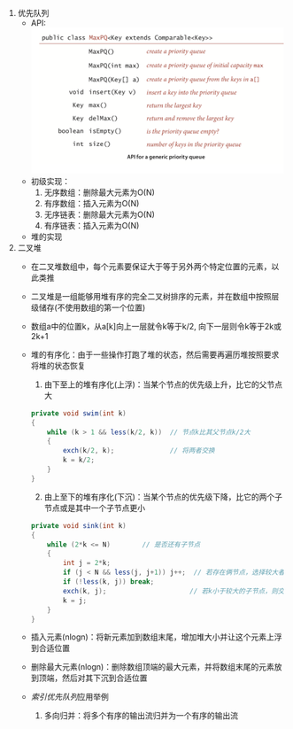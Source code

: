 1. 优先队列
    - API:
        ![xx](https://github.com/erenming/LearnAlgs4/raw/master/notes/images/WX20190321-221717@2x.png)
    - 初级实现：
        1. 无序数组：删除最大元素为O(N)
        2. 有序数组：插入元素为O(N)
        3. 无序链表：删除最大元素为O(N)
        4. 有序链表：插入元素为O(N)
    - 堆的实现
2. 二叉堆
    - 在二叉堆数组中，每个元素要保证大于等于另外两个特定位置的元素，以此类推
    - 二叉堆是一组能够用堆有序的完全二叉树排序的元素，并在数组中按照层级储存(不使用数组的第一个位置)
    - 数组a中的位置k，从a[k]向上一层就令k等于k/2, 向下一层则令k等于2k或2k+1
    - 堆的有序化：由于一些操作打跑了堆的状态，然后需要再遍历堆按照要求将堆的状态恢复
        1. 由下至上的堆有序化(上浮)：当某个节点的优先级上升，比它的父节点大

        ```java
        private void swim(int k)
        {
            while (k > 1 && less(k/2, k))  // 节点k比其父节点k/2大
            {
                exch(k/2, k);              // 将两者交换
                k = k/2;
            }
        }
        ```

        2. 由上至下的堆有序化(下沉)：当某个节点的优先级下降，比它的两个子节点或是其中一个子节点更小

        ```java
        private void sink(int k)
        {
            while (2*k <= N)        // 是否还有子节点
            {
                int j = 2*k;
                if (j < N && less(j, j+1)) j++;  // 若存在俩节点，选择较大者
                if (!less(k, j)) break;
                exch(k, j);                     // 若k小于较大的子节点，则交换两者
                k = j;
            }
        }
        ```
    - 插入元素(nlogn)：将新元素加到数组末尾，增加堆大小并让这个元素上浮到合适位置
    - 删除最大元素(nlogn)：删除数组顶端的最大元素，并将数组末尾的元素放到顶端，然后对其下沉到合适位置
    - *索引优先队列*应用举例
        1. 多向归并：将多个有序的输出流归并为一个有序的输出流
